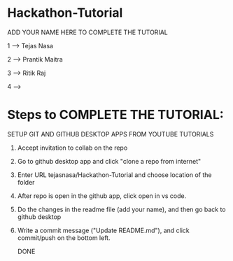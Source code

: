 # Hackathon-Tutorial

ADD YOUR NAME HERE TO COMPLETE THE TUTORIAL





1 --> Tejas Nasa

2 --> Prantik Maitra

3 --> Ritik Raj

4 -->


# Steps to COMPLETE THE TUTORIAL:

SETUP GIT AND GITHUB DESKTOP APPS FROM YOUTUBE TUTORIALS

1. Accept invitation to collab on the repo
2. Go to github desktop app and click "clone a repo from internet"
3. Enter URL tejasnasa/Hackathon-Tutorial and choose location of the folder
4. After repo is open in the github app, click open in vs code.
5. Do the changes in the readme file (add your name), and then go back to github desktop
6. Write a commit message ("Update README.md"), and click commit/push on the bottom left.

   DONE
